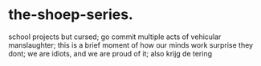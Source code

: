 # the-shoep-series.
school projects but cursed;
go commit multiple acts of vehicular manslaughter;
this is a brief moment of how our minds work surprise they dont;
we are idiots, and we are proud of it;
also krijg de tering
